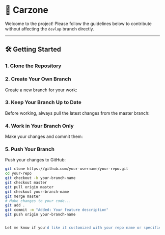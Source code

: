 # 🚀 Carzone

Welcome to the project! Please follow the guidelines below to contribute without affecting the `devlop` branch directly.

---

## 🛠️ Getting Started

### 1. Clone the Repository


### 2. Create Your Own Branch
Create a new branch for your work:

### 3. Keep Your Branch Up to Date
Before working, always pull the latest changes from the master branch:

### 4. Work in Your Branch Only
Make your changes and commit them:

### 5. Push Your Branch
Push your changes to GitHub:
```bash
git clone https://github.com/your-username/your-repo.git
cd your-repo
git checkout -b your-branch-name
git checkout master
git pull origin master
git checkout your-branch-name
git merge master
# Make changes to your code...
git add .
git commit -m "Added: Your feature description"
git push origin your-branch-name


Let me know if you'd like it customized with your repo name or specific team rules!
